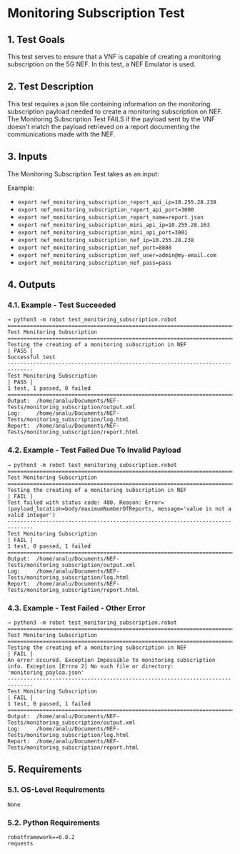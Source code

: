 # Monitoring Subscription Test

## 1. Test Goals

This test serves to ensure that a VNF is capable of creating a monitoring subscription on the 5G NEF. In this test, a NEF Emulator is used.

## 2. Test Description

This test requires a json file containing information on the monitoring subscription payload needed to create a monitoring subscription on NEF. The Monitoring Subscription Test FAILS if the payload sent by the VNF doesn't match the payload retrieved on a report documenting the communications made with the NEF.

## 3. Inputs

The Monitoring Subscription Test takes as an input:

Example:
- `export nef_monitoring_subscription_report_api_ip=10.255.28.238`
- `export nef_monitoring_subscription_report_api_port=3000`
- `export nef_monitoring_subscription_report_name=report.json`
- `export nef_monitoring_subscription_mini_api_ip=10.255.28.163`
- `export nef_monitoring_subscription_mini_api_port=3001`
- `export nef_monitoring_subscription_nef_ip=10.255.28.238`
- `export nef_monitoring_subscription_nef_port=8888`
- `export nef_monitoring_subscription_nef_user=admin@my-email.com`
- `export nef_monitoring_subscription_nef_pass=pass`

## 4. Outputs

### 4.1. Example - Test Succeeded

``` 
→ python3 -m robot test_monitoring_subscription.robot 
==============================================================================
Test Monitoring Subscription                                                  
==============================================================================
Testing the creating of a monitoring subscription in NEF              | PASS |
Successful test
------------------------------------------------------------------------------
Test Monitoring Subscription                                          | PASS |
1 test, 1 passed, 0 failed
==============================================================================
Output:  /home/analu/Documents/NEF-Tests/monitoring_subscription/output.xml
Log:     /home/analu/Documents/NEF-Tests/monitoring_subscription/log.html
Report:  /home/analu/Documents/NEF-Tests/monitoring_subscription/report.html
```

### 4.2. Example - Test Failed Due To Invalid Payload

``` 
→ python3 -m robot test_monitoring_subscription.robot 
==============================================================================
Test Monitoring Subscription                                                  
==============================================================================
Testing the creating of a monitoring subscription in NEF              | FAIL |
Test failed with status code: 400. Reason: Error=(payload_location=body/maximumNumberOfReports, message='value is not a valid integer')
------------------------------------------------------------------------------
Test Monitoring Subscription                                          | FAIL |
1 test, 0 passed, 1 failed
==============================================================================
Output:  /home/analu/Documents/NEF-Tests/monitoring_subscription/output.xml
Log:     /home/analu/Documents/NEF-Tests/monitoring_subscription/log.html
Report:  /home/analu/Documents/NEF-Tests/monitoring_subscription/report.html
```

### 4.3. Example - Test Failed - Other Error

``` 
→ python3 -m robot test_monitoring_subscription.robot 
==============================================================================
Test Monitoring Subscription                                                  
==============================================================================
Testing the creating of a monitoring subscription in NEF              | FAIL |
An error occured. Exception Impossible to monitoring subscription info. Exception [Errno 2] No such file or directory: 'monitoring_payloa.json'
------------------------------------------------------------------------------
Test Monitoring Subscription                                          | FAIL |
1 test, 0 passed, 1 failed
==============================================================================
Output:  /home/analu/Documents/NEF-Tests/monitoring_subscription/output.xml
Log:     /home/analu/Documents/NEF-Tests/monitoring_subscription/log.html
Report:  /home/analu/Documents/NEF-Tests/monitoring_subscription/report.html
```



## 5. Requirements

### 5.1. OS-Level Requirements

`None`

### 5.2. Python Requirements

```
robotframework==6.0.2
requests
```


